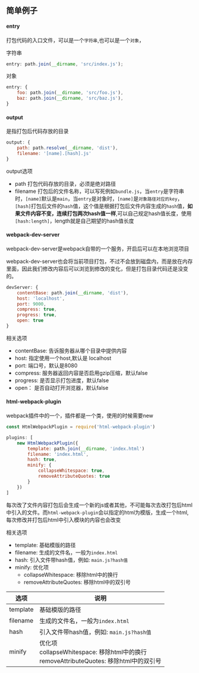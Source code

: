 ## 简单例子

#### entry

打包代码的入口文件，可以是一个`字符串`,也可以是一个`对象`，

字符串

```javascript
entry: path.join(__dirname, 'src/index.js');
```
对象

```javascript
entry: {
    foo: path.join(__dirname, 'src/foo.js'),
    baz: path.join(__dirname, 'src/baz.js'),
}
```

#### output

是指打包后代码存放的目录

```javascript
output: {
    path: path.resolve(__dirname, 'dist'),
    filename: '[name].[hash].js'
}
```
output选项

- path 打包代码存放的目录，必须是绝对路径
- filename 打包后的文件名称，可以写死例如`bundle.js`，当`entry`是字符串时，`[name]`默认是`main`，当`entry`是对象时，`[name]`是`对象路径对应的key`，
`[hash]`打包后文件的`hash`值，这个值是根据打包后文件内容生成的`hash`值，**如果文件内容不变，连续打包两次hash值一样**,可以自己规定hash值长度，使用`[hash:length]`，length就是自己期望的hash值长度

#### webpack-dev-server

webpack-dev-server是webpack自带的一个服务，开启后可以在本地浏览项目

webpack-dev-server也会将当前项目打包，不过不会放到磁盘内，而是放在内存里面，因此我们修改内容后可以浏览到修改的变化，但是打包目录代码还是没变的。

```javascript
devServer: {
    contentBase: path.join(__dirname, 'dist'),
    host: 'localhost',
    port: 9000,
    compress: true,
    progress: true,
    open: true
}
```

相关选项

- contentBase: 告诉服务器从哪个目录中提供内容
- host: 指定使用一个host,默认是 localhost
- port: 端口号，默认是8080
- compress: 服务器返回内容是否启用gzip压缩，默认false
- progress: 是否显示打包进度，默认false
- open： 是否自动打开浏览器，默认false

#### html-webpack-plugin

webpack插件中的一个，插件都是一个类，使用的时候需要new

```javascript
const HtmlWebpackPlugin = require('html-webpack-plugin')

plugins: [
    new HtmlWebpackPlugin({
        template: path.join(__dirname, 'index.html')
        filename: 'index.html',
        hash: true,
        minify: {
            collapseWhitespace: true,
            removeAttributeQuotes: true
        }
    })
]
```

每次改了文件内容打包后会生成一个新的js或者其他，不可能每次去改打包后html中引入的文件。而`html-webpack-plugin`会以指定的html为模版，生成一个html,每次修改并打包后html中引入模块的内容也会改变

相关选项

- template: 基础模版的路径
- filename: 生成的文件名，一般为`index.html`
- hash: 引入文件带hash值，例如: `main.js?hash值`
- minify: 优化项
    - collapseWhitespace: 移除html中的换行
    - removeAttributeQuotes: 移除html中的双引号

|选项|说明|
|--|--|
|template|基础模版的路径|
|filename|生成的文件名，一般为`index.html`|
|hash|引入文件带hash值，例如: `main.js?hash值`|
|minify|优化项<br>collapseWhitespace: 移除html中的换行<br>removeAttributeQuotes: 移除html中的双引号|
